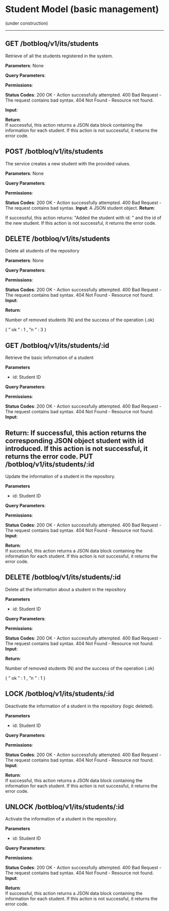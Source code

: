 Student Model (basic management)
===================


(under construction)

----------

**GET /botbloq/v1/its/students**
-------------

Retrieve of all the students registered in the system. 

**Parameters**: None

**Query Parameters**:

**Permissions**:

**Status Codes**:
200 OK - Action successfully attempted.
400 Bad Request - The request contains bad syntax.
404 Not Found - Resource not found.

**Input**:

**Return**:  
If successful, this action returns a JSON data block containing the information for each student.
If this action is not successful, it returns the error code. 



**POST /botbloq/v1/its/students**
-------------

The service creates a new student with  the provided values.

**Parameters**: None

**Query Parameters**:

**Permissions**:

**Status Codes**:
200 OK - Action successfully attempted.
400 Bad Request - The request contains bad syntax.
**Input**: 
A JSON student object.
**Return**:  

If successful, this action returns: "Added the student with id: " and the id of the new student.
If this action is not successful, it returns the error code. 

**DELETE /botbloq/v1/its/students**
-------------

Delete all students of the repository

**Parameters**: None

**Query Parameters**:

**Permissions**:

**Status Codes**:
200 OK - Action successfully attempted.
400 Bad Request - The request contains bad syntax.
404 Not Found - Resource not found.
**Input**: 

**Return**:  

Number of removed students (N) and the success of the operation (.ok)

{
” ok ” : 1 ,
”n ” : 3
}


**GET /botbloq/v1/its/students/:id**
------------

Retrieve the basic information of a student

**Parameters**

- id: Student ID

**Query Parameters**:

**Permissions**:

**Status Codes**:
200 OK - Action successfully attempted.
400 Bad Request - The request contains bad syntax.
404 Not Found - Resource not found.
**Input**: 

**Return**: 
If successful, this action returns the corresponding JSON object student with id introduced.
If this action is not successful, it returns the error code. 
**PUT /botbloq/v1/its/students/:id**
-------------

Update the information of a student in  the repository.

**Parameters**

- id: Student ID

**Query Parameters**:

**Permissions**:

**Status Codes**:
200 OK - Action successfully attempted.
400 Bad Request - The request contains bad syntax.
404 Not Found - Resource not found.
**Input**: 

**Return**:  
If successful, this action returns a JSON data block containing the information for each student.
If this action is not successful, it returns the error code. 

**DELETE /botbloq/v1/its/students/:id**
-------------

Delete all the information about a student in the repository

**Parameters**

- id: Student ID

**Query Parameters**:

**Permissions**:

**Status Codes**:
200 OK - Action successfully attempted.
400 Bad Request - The request contains bad syntax.
404 Not Found - Resource not found.
**Input**: 

**Return**:  

Number of removed students (N) and the success of the operation (.ok)

{
” ok ” : 1 ,
”n ” : 1
}

**LOCK /botbloq/v1/its/students/:id**
-------------

Deactivate the information of a student in  the repository (logic deleted).

**Parameters**

- id: Student ID

**Query Parameters**:

**Permissions**:

**Status Codes**:
200 OK - Action successfully attempted.
400 Bad Request - The request contains bad syntax.
404 Not Found - Resource not found.
**Input**: 

**Return**:  
If successful, this action returns a JSON data block containing the information for each student.
If this action is not successful, it returns the error code. 

**UNLOCK /botbloq/v1/its/students/:id**
-------------

Activate the information of a student in  the repository.

**Parameters**

- id: Student ID

**Query Parameters**:

**Permissions**:

**Status Codes**:
200 OK - Action successfully attempted.
400 Bad Request - The request contains bad syntax.
404 Not Found - Resource not found.
**Input**: 

**Return**:  
If successful, this action returns a JSON data block containing the information for each student.
If this action is not successful, it returns the error code. 
